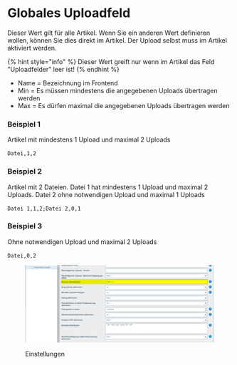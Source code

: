 # Globales Uploadfeld

Dieser Wert gilt für alle Artikel. Wenn Sie ein anderen Wert definieren wollen, können Sie dies direkt im Artikel. Der Upload selbst muss im Artikel aktiviert werden.

{% hint style="info" %}
Dieser Wert greift nur wenn im Artikel das Feld "Uploadfelder" leer ist!
{% endhint %}

* Name = Bezeichnung im Frontend
* Min = Es müssen mindestens die angegebenen Uploads übertragen werden
* Max = Es dürfen maximal die angegebenen Uploads übertragen werden

### Beispiel 1 <a href="#beispiel_1" id="beispiel_1"></a>

Artikel mit mindestens 1 Upload und maximal 2 Uploads

```
Datei,1,2
```

### Beispiel 2

Artikel mit 2 Dateien. Datei 1 hat mindestens 1 Upload und maximal 2 Uploads. Datei 2 ohne notwendigen Upload und maximal 1 Uploads

```
Datei 1,1,2;Datei 2,0,1
```

### Beispiel 3 <a href="#beispiel_3" id="beispiel_3"></a>

Ohne notwendigen Upload und maximal 2 Uploads

```
Datei,0,2
```

<figure><img src="../../.gitbook/assets/5VqPK2PCos_1HXqHV-b6OCD8zeJG2Txacw.png" alt=""><figcaption><p>Einstellungen</p></figcaption></figure>
